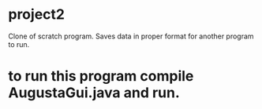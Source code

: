 # project2
Clone of scratch program. Saves data in proper format for another program to run.
# to run this program compile AugustaGui.java and run.
